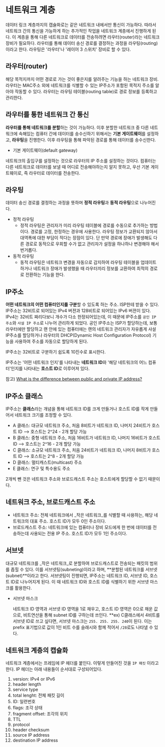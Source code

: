 # 네트워크 계층

데이터 링크 계층까지의 캡슐화로는 같은 네트워크 내에서만 통신이 가능하다. 따라서 네트워크 간의 통신을 가능하게 하는 추가적인 작업을 네트워크 계층에서 진행하게 된다. 이 계층을 통해 다른 네트워크로 데이터를 전송하려면 라우터\(router\)라는 네트워크 장비가 필요하다. 라우터를 통해 데이터 송신 경로를 결정하는 과정을 라우팅\(routing\)이라고 한다. 라우팅은 '라우터'나 '레이어 3 스위치' 장비로 할 수 있다.

## 라우터\(router\)

해당 목적지까지 어떤 경로로 가는 것이 좋은지를 알려주는 기능을 하는 네트워크 장비. 라우터는 MAC주소 외에 네트워크를 식별할 수 있는 IP주소가 포함된 목적지 주소를 알아야 작동할 수 있다. 라우터는 라우팅 테이블\(routing table\)로 경로 정보를 등록하고 관리한다.

## 라우터를 통한 네트워크 간 통신

**라우터를 통해 네트워크를 분할**하는 것이 가능하다. 이후 분할한 네트워크 중 다른 네트워크에 속해있는 컴퓨터 간에 데이터를 송수신하기 위해서는 **기본 게이트웨이**를 설정하고, **라우팅**을 진행한다. 이후 라우팅을 통해 파악된 경로를 통해 데이터를 송수신한다.

* 기본 게이트웨이\(default gateway\)

네트워크의 출입구를 설정하는 것으로 라우터의 IP 주소를 설정하는 것이다. 컴퓨터는 다른 네트워크로 데이터를 보낼 때 어디로 전송해야하는지 알지 못하고, 우선 기본 게이트웨이로, 즉 라우터로 데이터를 전송한다.

## 라우팅

데이터 송신 경로를 결정하는 과정을 뜻하며 **정적 라우팅**과 **동적 라우팅**으로 나누어진다.

* 정적 라우팅
  * 정적 라우팅은 관리자가 미리 라우팅 테이블에 경로를 수동으로 추가하는 방법이다. 경로를 고정, 한정하는 경우에 사용한다. 라우팅 정보가 교환되지 않아서 대역폭에 대한 부담이 적다는 장점이 있다. 단 만약 경로에 장애가 발생해도 다른 경로로 동적으로 우회할 수가 없고 관리자가 설정을 하나하나 변경해야 해서 번거롭다.
* 동적 라우팅
  * 동적 라우팅은 네트워크 변경을 자동으로 감지하여 라우팅 테이블을 업데이트하거나 네트워크 장애가 발생했을 때 라우터끼리 정보를 교환하여 최적의 경로로 전환하는 기능을 한다.

## IP주소

**어떤 네트워크의 어떤 컴퓨터인지를 구분**할 수 있도록 하는 주소. ISP한테 받을 수 있다. IP주소는 32비트로 되어있는 IPv4 버젼과 128비트로 되어있는 IPv6 버젼이 있다. IPv4는 32비트 짜리다보니 개수가 다소 한정되어있는데, 이 때문에 IP주소를 `공인 IP 주소`와 `사설 IP 주소`로 나누어 관리하게 되었다. 공인 IP주소는 ISP가 할당하는데, 보통 라우터에만 할당하고 랜 안에 있는 컴퓨터에는 랜의 네트워크 관리자가 자유롭게 사설 IP주소를 할당하거나 라우터의 DHCP\(Dynamic Host Configuration Protocol\) 기능을 사용하여 주소를 자동으로 할당하게 된다.

IP주소는 32비트로 구분하기 쉽도록 10진수로 표시한다.

IP주소는 '어떤 네트워크 인지'를 나타내는 **네트워크 ID**와 '해당 네트워크의 어느 컴퓨터'인지를 나타내는 **호스트 ID**로 이루어져 있다.

참고\) [What is the difference between public and private IP address?](https://www.iplocation.net/public-vs-private-ip-address)

## IP주소 클래스

IP주소는 **클래스**라는 개념을 통해 네트워크 ID를 크게 만들거나 호스트 ID를 작게 만들어서 네트워크 크기를 조정할 수 있다.

* A 클래스: 대규모 네트워크 주소, 처음 8비트가 네트워크 ID, 나머지 24비트가 호스트 ID --&gt; 호스트는 2^24 - 2개 할당 가능
* B 클래스: 중형 네트워크 주소, 처음 16비트가 네트워크 ID, 나머지 16비트가 호스트 ID --&gt; 호스트는 2^16 - 2개 할당 가능
* C 클래스: 소규모 네트워크 주소, 처음 24비트가 네트워크 ID, 나머지 8비트가 호스트 ID --&gt; 호스트는 2^8 - 2개 할당 가능
* D 클래스: 멀티캐스트\(multicast\) 주소
* E 클래스: 연구 및 특수용도 주소

2개씩 뺀 것은 네트워크 주소와 브로드캐스트 주소는 호스트에게 할당할 수 없기 때문이다.

## 네트워크 주소, 브로드캐스트 주소

* 네트워크 주소: 전체 네트워크에서 _작은 네트워크_를 식별할 때 사용하는, 해당 네트워크의 대표 주소. 호스트 ID가 모두 0인 주소이다.
* 브로드캐스트 주소: 네트워크에 있는 컴퓨터나 장비 모드에게 한 번에 데이터를 전송하는데 사용되는 전용 IP 주소. 호스트 ID가 모두 1인 주소이다.

## 서브넷

대규모 네트워크를 _작은 네트워크_로 분할하여 브로드캐스트로 전송되는 패킷의 범위를 좁힐 수 있다. 이를 서브넷팅\(subneting\)이라고 하며, **분할된 네트워크를 서브넷\(subnet\)**이라고 한다. 서브넷팅이 진행되면, IP주소는 네트워크 ID, 서브넷 ID, 호스트 ID로 나누어지게 된다. 이 때 네트워크 ID와 호스트 ID를 식별하기 위한 서브넷 마스크를 활용한다.

* 서브넷 마스크

  네트워크 ID 영역과 서브넷 ID 영역을 1로 채우고, 호스트 ID 영역은 0으로 채운 값으로, 비트연산을 통해 subnet ID를 구하는데 쓰인다. \*\*ex\) C클래스에서 4비트를 서브넷 ID로 쓰고 싶다면, 서브넷 마스크는 `255. 255. 255. 240`이 된다. 이는 prefix 표기법으로 값이 1인 비트 수를 슬래시와 함께 적어서 `/28`로도 나타낼 수 있다.

## 네트워크 계층의 캡슐화

네트워크 계층에서는 프레임에 IP 헤더를 붙인다. 이렇게 만들어진 것을 `IP 패킷` 이라고 한다. IP 헤더는 아래 내용들이 순서대로 구성되어있다.

1. version: IPv4 or IPv6
2. header length
3. service type
4. total lenght: 전체 패킷 길이
5. ID: 일련번호
6. flags: 조각 상태
7. fragment offset: 조각의 위치
8. TTL
9. protocol
10. header checksum
11. source IP address
12. destination IP address

